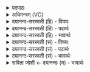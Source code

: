 <details><summary>पदपाठः</summary>

त्वाम्। अ॒द्य। ऋ॒षे॒। आ॒र्षे॒य॒। ऋ॒षी॒णा॒म्। न॒पा॒त्। अ॒वृ॒णी॒त॒। अ॒य॒म्। यज॑मानः। ब॒हुभ्य॒ इति॑ ब॒हुऽभ्यः॑। आ। सङ्ग॑तेभ्यः॒ इति स्ऽग॑तेभ्यः। ए॒षः। मे॒। दे॒वेषु॑। वसु॑। वारि॑। आ। य॒क्ष्य॒ते॑। इति॑। ता। या। दे॒वाः। दे॒व॒। दाना॑नि। अदुः॑। तानि॑। अ॒स्मै॒। आ। च॒। शास्व॑। आ। च॒। गु॒र॒स्व॒। इ॒षि॒तः। च॒। होतः॑ असि॑। भ॒द्र॒वाच्यायेति॑ भद्र॒ऽवाच्या॑य। प्रेषि॑त॒ इति॒ प्रऽइ॑षितः। मानु॑षः। सू॒क्त॒वा॒का॒येति॑ सूक्तऽवा॒काय॑। सू॒क्तेति॑ सुऽउ॒क्ता। ब्रू॒हि॒। ६१।
</details>

<details><summary>अधिमन्त्रम् (VC)</summary>

- लिङ्गोक्ता देवताः
- स्वस्त्यात्रेय ऋषिः
- भुरिग्विकृतिः
- मध्यमः
</details>

<details><summary>दयानन्द-सरस्वती (हि) - विषयः</summary>

फिर मनुष्य कैसे अपना वर्ताव वर्तें, इस विषय को अगले मन्त्र में कहा है ॥
</details>

<details><summary>दयानन्द-सरस्वती (हि) - पदार्थः</summary>

पदार्थान्वयभाषाः -  हे (ऋषे) मन्त्रों के अर्थ जाननेवाले वा हे (आर्षेय) मन्त्रार्थ जाननेवालों में श्रेष्ठ पुरुष ! (ऋषीणाम्) मन्त्रों के अर्थ जाननेवालों के (नपात्) सन्तान (यजमानः) यज्ञ करनेवाला (अयम्) यह (अद्य) आज (बहुभ्यः) बहुत (सङ्गतेभ्यः) योग्य पुरुषों से (त्वाम्) तुझको (आ, अवृणीत) स्वीकार करे (एषः) यह (देवेषु) विद्वानों में (मे) मेरे (वसु) धन (च) और (वारि) जल को स्वीकार करे। हे (देव) विद्वन् ! जो (आयक्ष्यते) सब ओर से सङ्गत किया जाता (च) और (देवाः) विद्वान् जन (या) जिन (दानानि) देने योग्य पदार्थों को (अदुः) देते हैं (तानि) उन सबों को (अस्मै) इस यज्ञ करनेवाले के लिए (आ, शास्व) अच्छे प्रकार कहो और (प्रेषितः) पढ़ाया हुआ तू (आ, गुरस्व) अच्छे प्रकार उद्यम कर (च) और हे (होतः) देने हारे ! (इषितः) सब का चाहा हुआ (मानुषः) तू (भद्रवाच्याय) जिस के लिए अच्छा कहना होता और (सूक्तवाकाय) जिस के वचनों में अच्छे कथन अच्छे व्याख्यान हैं, उस भद्रपुरुष के लिए (सूक्ता) अच्छी बोलचाल (ब्रूहि) बोलो (इति) इस कारण कि उक्त प्रकार से (ता) उन उत्तम पदार्थों को पाये हुए (असि) होते हो ॥६१ ॥
</details>

<details><summary>दयानन्द-सरस्वती (हि) - भावार्थः</summary>

भावार्थभाषाः -  जो मनुष्य बहुत विद्वानों से अति उत्तम विद्वान् को स्वीकार कर वेदादि शास्त्रों की विद्या को पढ़कर महर्षि होवें, वे दूसरों को पढ़ा सकें और जो देनेवाले उद्यमी होवें, वे विद्या को स्वीकार कर जो अविद्वान् हैं, उन पर दया कर विद्याग्रहण के लिए रोष से उन मूर्खों को ताड़ना दें और उन्हें अच्छे सभ्य करें, वे इस संसार में सत्कार करने योग्य हैं ॥६१ ॥ इस अध्याय में वरुण अग्नि विद्वान् राजा प्रजा शिल्प अर्थात् कारीगरी वाणी घर अश्विन् शब्द के अर्थ ऋतु होता आदि पदार्थों के गुणों का वर्णन होने से इस अध्याय में कहे अर्थ का पिछले अध्याय में कहे अर्थ के साथ मेल है, यह जानना चाहिये ॥ इति श्रीमत्परमहंसपरिव्राजकाचार्याणां श्रीमन्महाविदुषां विरजानन्दसरस्वतीस्वामिनां शिष्येण श्रीमत्परमहंसपरिव्राजकाचार्येण श्रीमद्दयानन्दसरस्वतीस्वामिना विरचिते संस्कृतार्य्यभाषाभ्यां विभूषिते यजुर्वेदभाष्ये एकविंशोऽध्यायः समाप्तिमगात् ॥२१॥
</details>

<details><summary>दयानन्द-सरस्वती (सं) - विषयः</summary>

पुनर्मनुष्याः कथं वर्त्तेरन्नित्याह ॥
</details>

<details><summary>दयानन्द-सरस्वती (सं) - पदार्थः</summary>

पदार्थान्वयभाषाः -  हे ऋषे आर्षेय ! ऋषीणां नपाद् यजमानोऽयमद्य बहुभ्यः सङ्गतेभ्यस्त्वामावृणीतैष देवेषु मे वसु वारि चावृणीत। हे देव ! य आयक्ष्यते देवा या यानि दानान्यदुस्तानि चास्मै आशास्स्व प्रेषितः सन्नागुरस्व च। हे होतरिषितो मानुषो भद्रवाच्याय सूक्तवाकाय सूक्ता ब्रूहीति ता प्राप्तवांश्चासि ॥६१ ॥
</details>

<details><summary>दयानन्द-सरस्वती (सं) - भावार्थः</summary>

भावार्थभाषाः -  ये मनुष्या बहूनां विदुषां सकाशाद् विद्वांसं वृत्वा वेदादिविद्या अधीत्य महर्षयो भवेयुस्तेऽन्यानध्यापयितुं शक्नुयुः। ये च दातार उद्यमिनः स्युस्ते विद्यां वृत्वा अविदुषामुपरि दयां कृत्वा विद्याग्रहणाय रोषेण संताड्यैतान् सुसभ्यान् कुर्युस्तेऽत्र सत्कर्त्तव्याः स्युरिति ॥६१ ॥ अत्र वरुणाग्निविद्वद्राजप्रजाशिल्पवाग्गृहाश्व्यृतुहोत्रादिगुणवर्णनादेतदध्यायोक्तार्थस्य पूर्वाध्यायोक्तार्थेन सह सङ्गतिरस्तीति वेद्यम् ॥
</details>

<details><summary>सविता जोशी ← दयानन्दः (म) - भावार्थः</summary>

भावार्थभाषाः -  जी माणसे अत्यंत विद्वानांमधून उत्तम विद्वानांचा स्वीकार करून वेद इत्यादी शास्रांचे अध्ययन करून महानऋषी बनतात ते इतरांना शिकवू शकतात. उद्यमी लोकांनी अविद्वानांवर दया करून विद्याग्रहण करण्यासाठी क्रोधपूर्वक त्यांना ताडना देऊन का होईना विद्या प्राप्त करावयास लावावी व सभ्य बनवावे. असे लोक या जगात सत्कार करण्यायोग्य असतात.
</details>